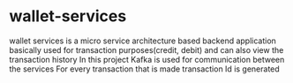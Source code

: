 # wallet-services
wallet services is a micro service architecture based backend application basically used for transaction purposes(credit, debit) and can also view the transaction history
In this project Kafka is used for communication between the services
For every transaction that is made transaction Id is generated
